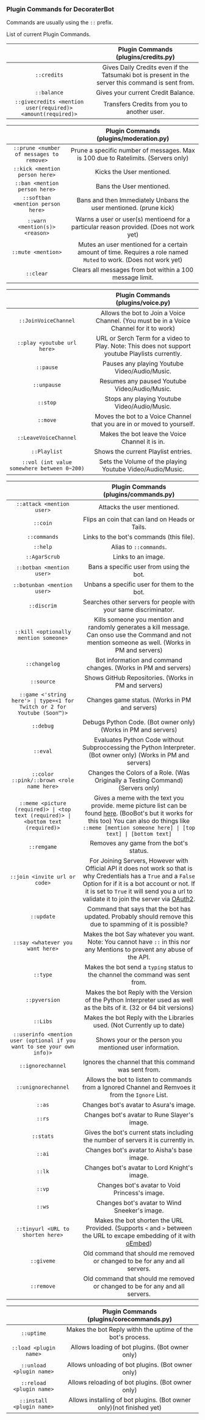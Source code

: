 ### Plugin Commands for DecoraterBot

Commands are usually using the `::` prefix.

List of current Plugin Commands.

|   	| Plugin Commands (plugins/credits.py)	|
|:---------------:	|:------------------------------------------------------------------------------------------------:	|
| ``::credits``	| Gives Daily Credits even if the Tatsumaki bot is present in the server this command is sent from.	|
| ``::balance``	| Gives your current Credit Balance.	|
| ``::givecredits <mention user(required)> <amount(required)>``	| Transfers Credits from you to another user.	|

|   	| Plugin Commands (plugins/moderation.py)	|
|:---------------:	|:------------------------------------------------------------------------------------------------:	|
| ``::prune <number of messages to remove>``	| Prune a specific number of messages. Max is 100 due to Ratelimits. (Servers only)	|
| ``::kick <mention person here>``	| Kicks the User mentioned.	|
| ``::ban <mention person here>``	| Bans the User mentioned.	|
| ``::softban <mention person here>``	| Bans and then Immediately Unbans the user mentioned. (prune kick)	|
| ``::warn <mention(s)> <reason>``	| Warns a user or user(s) mentioend for a particular reason provided. (Does not work yet) |
| ``::mute <mention>``	| Mutes an user mentioned for a certain amount of time. Requires a role named ``Muted`` to work. (Does not work yet) |
| ``::clear``	| Clears all messages from bot within a 100 message limit.	|

|   	| Plugin Commands (plugins/voice.py)	|
|:--------------------------------------------:	|:-----------------------------------------------------------------------------------------------------------------------------------------------------------------------------------------------:	|
| ``::JoinVoiceChannel``	| Allows the bot to Join a Voice Channel. (You must be in a Voice Channel for it to work)	|
| ``::play <youtube url here>``	| URL or Serch Term for a video to Play. Note: This does not support youtube Playlists currently.	|
| ``::pause``	| Pauses any playing Youtube Video/Audio/Music.	|
| ``::unpause``	| Resumes any paused Youtube Video/Audio/Music.	|
| ``::stop``	| Stops any playing Youtube Video/Audio/Music.	|
| ``::move``	| Moves the bot to a Voice Channel that you are in or moved to yourself.	|
| ``::LeaveVoiceChannel``	| Makes the bot leave the Voice Channel it is in.	|
| ``::Playlist``	| Shows the current Playlist entries.	|
| ``::vol (int value somewhere between 0~200)``	| Sets the Volume of the playing Youtube Video/Audio/Music.	|

|   	| Plugin Commands (plugins/commands.py)	|
|:------:	|:-:	|
| ``::attack <mention user>``	| Attacks the user mentioned.	|
| ``::coin``	| Flips an coin that can land on Heads or Tails.	|
| ``::commands``	| Links to the bot's commands (this file).	|
| ``::help``	| Alias to ``::commands``.	|
| ``::AgarScrub``	| Links to an image.	|
| ``::botban <mention user>``	| Bans a specific user from using the bot.	|
| ``::botunban <mention user>``	| Unbans a specific user for them to the bot.	|
| ``::discrim``	| Searches other servers for people with your same discriminator.	|
| ``::kill <optionally mention someone>``	| Kills someone you mention and randomly generates a kill message. Can onso use the Command and not mention someone as well. (Works in PM and servers)	|
| ``::changelog``	| Bot information and command changes. (Works in PM and servers)	|
| ``::source``	| Shows GitHub Repositories. (Works in PM and servers)	|
| ``::game <'string here'> \| type=<1 for Twitch or 2 for Youtube (Soon™)>``	| Changes game status. (Works in PM and servers)	|
| ``::debug``	| Debugs Python Code. (Bot owner only) (Works in PM and servers)	|
| ``::eval``	| Evaluates Python Code without Subproccessing the Python Interpreter. (Bot owner only) (Works in PM and servers)	|
| ``::color ::pink/::brown <role name here>``	| Changes the Colors of a Role. (Was Originally a Testing Command) (Servers only)	|
| ``::meme <picture (required)> \| <top text (required)> \| <bottom text (required)>``	| Gives a meme with the text you provide. meme picture list can be found [here](http://pastebin.com/gCL2jMEL). (BooBot's but it works for this too) You can also do things like ``::meme [mention someone here] \| [top text] \| [bottom text]``	|
| ``::remgame``	| Removes any game from the bot's status.	|
| ``::join <invite url or code>``	| For Joining Servers, However with Official API it does not work so that is why Credentials has a ``True`` and a ``False`` Option for if it is a bot account or not. If it is set to ``True`` it will send you a url to validate it to join the server via [OAuth2](http://oauth.net/2/).	|
| ``::update``	| Command that says that the bot has updated. Probably should remove this due to spamming of it is possible?	|
| ``::say <whatever you want here>``	| Makes the bot Say whatever you want. Note: You cannot have ``::`` in this nor any Mentions to prevent any abuse of the API.	|
| ``::type``	| Makes the bot send a ``typing`` status to the channel the command was sent from.	|
| ``::pyversion``	| Makes the bot Reply with the Version of the Python Interpreter used as well as the bits of it. (32 or 64 bit versions)	|
| ``::Libs``	| Makes the bot Reply with the Libraries used. (Not Currently up to date)	|
| ``::userinfo <mention user (optional if you want to see your own info)>``	| Shows your or the person you mentioned user information.	|
| ``::ignorechannel``	| Ignores the channel that this command was sent from.	|
| ``::unignorechannel``	| Allows the bot to listen to commands from a Ignored Channel and Remvoes it from the ``Ignore`` List.	|
| ``::as``	| Changes bot's avatar to Asura's image.	|
| ``::rs``	| Changes bot's avatar to Rune Slayer's image.	|
| ``::stats``	| Gives the bot's current stats including the number of servers it is currently in.	|
| ``::ai``	| Changes bot's avatar to Aisha's base image.	|
| ``::lk``	| Changes bot's avatar to Lord Knight's image.	|
| ``::vp``	| Changes bot's avatar to Void Princess's image.	|
| ``::ws``	| Changes bot's avatar to Wind Sneeker's image.	|
| ``::tinyurl <URL to shorten here>``	| Makes the bot shorten the URL Provided. (Supports ``<`` and ``>`` between the URL to excape embedding of it with [oEmbed](http://oembed.com/))	|
| ``::giveme``	| Old command that should me removed or changed to be for any and all servers.	|
| ``::remove``	| Old command that should me removed or changed to be for any and all servers.	|

|   	| Plugin Commands (plugins/corecommands.py)	|
|:------:	|:-:	|
| ``::uptime``	| Makes the bot Reply withh the uptime of the bot's process.	|
| ``::load <plugin name>``	| Allows loading of bot plugins. (Bot owner only)	|
| ``::unload <plugin name>``	| Allows unloading of bot plugins. (Bot owner only)	|
| ``::reload <plugin name>``	| Allows reloading of bot plugins. (Bot owner only)	|
| ``::install <plugin name>``	| Allows installing of bot plugins. (Bot owner only)(not finished yet)	|


